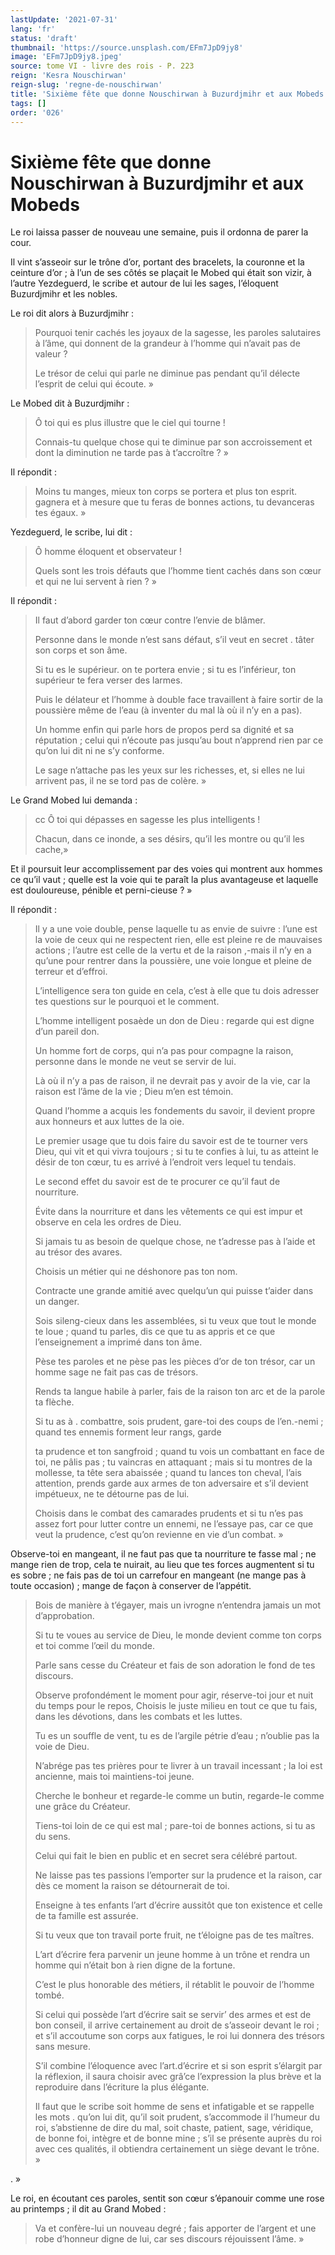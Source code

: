 ```yaml
---
lastUpdate: '2021-07-31'
lang: 'fr'
status: 'draft'
thumbnail: 'https://source.unsplash.com/EFm7JpD9jy8'
image: 'EFm7JpD9jy8.jpeg'
source: tome VI - livre des rois - P. 223
reign: 'Kesra Nouschirwan'
reign-slug: 'regne-de-nouschirwan'
title: 'Sixième fête que donne Nouschirwan à Buzurdjmihr et aux Mobeds | Le Livre des Rois | Shâhnâmeh'
tags: []
order: '026'
---
```


<!-- LTeX: language=fr -->

# Sixième fête que donne Nouschirwan à Buzurdjmihr et aux Mobeds

Le roi laissa passer de nouveau une semaine, puis il ordonna de parer la cour.

Il vint s’asseoir sur le trône d’or, portant des bracelets, la couronne et la ceinture d’or ; à l’un de ses côtés se plaçait le Mobed qui était son vizir, à l’autre Yezdeguerd, le scribe et autour de lui les sages, l’éloquent Buzurdjmihr et les nobles.

Le roi dit alors à Buzurdjmihr :

> Pourquoi tenir cachés les joyaux de la sagesse, les paroles salutaires à l’âme, qui donnent de la grandeur à l’homme qui n’avait pas de valeur ?
>
> Le trésor de celui qui parle ne diminue pas pendant qu’il délecte l’esprit de celui qui écoute. »

Le Mobed dit à Buzurdjmihr :

> Ô toi qui es plus illustre que le ciel qui tourne !
>
> Connais-tu quelque chose qui te diminue par son accroissement et dont la diminution ne tarde pas à t’accroître ? »

Il répondit :

> Moins tu manges, mieux ton corps se portera et plus ton esprit. gagnera et à mesure que tu feras de bonnes actions, tu devanceras tes égaux. »

Yezdeguerd, le scribe, lui dit :

> Ô homme éloquent et observateur !
>
> Quels sont les trois défauts que l’homme tient cachés dans son cœur et qui ne lui servent à rien ? »

Il répondit :

> Il faut d’abord garder ton cœur contre l’envie de blâmer.
>
> Personne dans le monde n’est sans défaut, s’il veut en secret . tâter son corps et son âme.
>
> Si tu es le supérieur. on te portera envie ; si tu es l’inférieur, ton supérieur te fera verser des larmes.
>
> Puis le délateur et l’homme à double face travaillent à faire sortir de la poussière même de l’eau (à inventer du mal là où il n’y en a pas).
>
> Un homme enfin qui parle hors de propos perd sa dignité et sa réputation ; celui qui n’écoute pas jusqu’au bout n’apprend rien par ce qu’on lui dit ni ne s’y conforme.
>
> Le sage n’attache pas les yeux sur les richesses, et, si elles ne lui arrivent pas, il ne se tord pas de colère. »

Le Grand Mobed lui demanda :

> cc Ô toi qui dépasses en sagesse les plus intelligents !
>
> Chacun, dans ce inonde, a ses désirs, qu’il les montre ou qu’il les cache,»

Et il poursuit leur accomplissement par des voies qui montrent aux hommes ce qu’il vaut ; quelle est la voie qui te paraît la plus avantageuse et laquelle est douloureuse, pénible et perni-cieuse ? »

Il répondit :

> Il y a une voie double, pense laquelle tu as envie de suivre : l’une est la voie de ceux qui ne respectent rien, elle est pleine re de mauvaises actions ; l’autre est celle de la vertu et de la raison ,-mais il n’y en a qu’une pour rentrer dans la poussière, une voie longue et pleine de terreur et d’effroi.
>
> L’intelligence sera ton guide en cela, c’est à elle que tu dois adresser tes questions sur le pourquoi et le comment.
>
> L’homme intelligent posaède un don de Dieu : regarde qui est digne d’un pareil don.
>
> Un homme fort de corps, qui n’a pas pour compagne la raison, personne dans le monde ne veut se servir de lui.
>
> Là où il n’y a pas de raison, il ne devrait pas y avoir de la vie, car la raison est l’âme de la vie ; Dieu m’en est témoin.
>
> Quand l’homme a acquis les fondements du savoir, il devient propre aux honneurs et aux luttes de la oie.
>
> Le premier usage que tu dois faire du savoir est de te tourner vers Dieu, qui vit et qui vivra toujours ; si tu te confies à lui, tu as atteint le désir de ton cœur, tu es arrivé à l’endroit vers lequel tu tendais.
>
> Le second effet du savoir est de te procurer ce qu’il faut de nourriture.
>
> Évite dans la nourriture et dans les vêtements ce qui est impur et observe en cela les ordres de Dieu.
>
> Si jamais tu as besoin de quelque chose, ne t’adresse pas à l’aide et au trésor des avares.
>
> Choisis un métier qui ne déshonore pas ton nom.
>
> Contracte une grande amitié avec quelqu’un qui puisse t’aider dans un danger.
>
> Sois sileng-cieux dans les assemblées, si tu veux que tout le monde te loue ; quand tu parles, dis ce que tu as appris et ce que l’enseignement a imprimé dans ton âme.
>
> Pèse tes paroles et ne pèse pas les pièces d’or de ton trésor, car un homme sage ne fait pas cas de trésors.
>
> Rends ta langue habile à parler, fais de la raison ton arc et de la parole ta flèche.
>
> Si tu as à . combattre, sois prudent, gare-toi des coups de l’en.-nemi ; quand tes ennemis forment leur rangs, garde
>
> ta prudence et ton sangfroid ; quand tu vois un combattant en face de toi, ne pâlis pas ; tu vaincras en attaquant ; mais si tu montres de la mollesse, ta tête sera abaissée ; quand tu lances ton cheval, l’ais attention, prends garde aux armes de ton adversaire et s’il devient impétueux, ne te détourne pas de lui.
>
> Choisis dans le combat des camarades prudents et si tu n’es pas assez fort pour lutter contre un ennemi, ne l’essaye pas, car ce que veut la prudence, c’est qu’on revienne en vie d’un combat. »

Observe-toi en mangeant, il ne faut pas que ta nourriture te fasse mal ; ne mange rien de trop, cela te nuirait, au lieu que tes forces augmentent si tu es sobre ; ne fais pas de toi un carrefour en mangeant (ne mange pas à toute occasion) ; mange de façon à conserver de l’appétit.
>
> Bois de manière à t’égayer, mais un ivrogne n’entendra jamais un mot d’approbation.
>
> Si tu te voues au service de Dieu, le monde devient comme ton corps et toi comme l’œil du monde.
>
> Parle sans cesse du Créateur et fais de son adoration le fond de tes discours.
>
> Observe profondément le moment pour agir, réserve-toi jour et nuit du temps pour le repos, Choisis le juste milieu en tout ce que tu fais, dans les dévotions, dans les combats et les luttes.
>
> Tu es un souffle de vent, tu es de l’argile pétrie d’eau ; n’oublie pas la voie de Dieu.
>
> N’abrége pas tes prières pour te livrer à un travail incessant ; la loi est ancienne, mais toi maintiens-toi jeune.
>
> Cherche le bonheur et regarde-le comme un butin, regarde-le comme une grâce du Créateur.
>
> Tiens-toi loin de ce qui est mal ; pare-toi de bonnes actions, si tu as du sens.
>
> Celui qui fait le bien en public et en secret sera célébré partout.
>
> Ne laisse pas tes passions l’emporter sur la prudence et la raison, car dès ce moment la raison se détournerait de toi.
>
> Enseigne à tes enfants l’art d’écrire aussitôt que ton existence et celle de ta famille est assurée.
>
> Si tu veux que ton travail porte fruit, ne t’éloigne pas de tes maîtres.
>
> L’art d’écrire fera parvenir un jeune homme à un trône et rendra un homme qui n’était bon à rien digne de la fortune.
>
> C’est le plus honorable des métiers, il rétablit le pouvoir de l’homme tombé.
>
> Si celui qui possède l’art d’écrire sait se servir’ des armes et est de bon conseil, il arrive certainement au droit de s’asseoir devant le roi ; et s’il accoutume son corps aux fatigues, le roi lui donnera des trésors sans mesure.
>
> S’il combine l’éloquence avec l’art.d’écrire et si son esprit s’élargit par la réflexion, il saura choisir avec grâ’ce l’expression la plus brève et la reproduire dans l’écriture la plus élégante.
>
> Il faut que le scribe soit homme de sens et infatigable et se rappelle les mots . qu’on lui dit, qu’il soit prudent, s’accommode il l’humeur du roi, s’abstienne de dire du mal, soit chaste, patient, sage, véridique, de bonne foi, intègre et de bonne mine ; s’il se présente auprès du roi avec ces qualités, il obtiendra certainement un siège devant le trône. »

. »

Le roi, en écoutant ces paroles, sentit son cœur s’épanouir comme une rose au printemps ; il dit au Grand Mobed :

> Va et confère-lui un nouveau degré ; fais apporter de l’argent et une robe d’honneur digne de lui, car ses discours réjouissent l’âme. »
